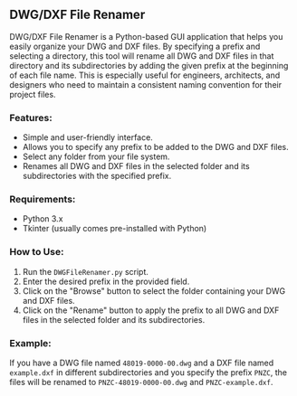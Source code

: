 ## DWG/DXF File Renamer

DWG/DXF File Renamer is a Python-based GUI application that helps you easily organize your DWG and DXF files. By specifying a prefix and selecting a directory, this tool will rename all DWG and DXF files in that directory and its subdirectories by adding the given prefix at the beginning of each file name. This is especially useful for engineers, architects, and designers who need to maintain a consistent naming convention for their project files.

### Features:
- Simple and user-friendly interface.
- Allows you to specify any prefix to be added to the DWG and DXF files.
- Select any folder from your file system.
- Renames all DWG and DXF files in the selected folder and its subdirectories with the specified prefix.

### Requirements:
- Python 3.x
- Tkinter (usually comes pre-installed with Python)

### How to Use:
1. Run the `DWGFileRenamer.py` script.
2. Enter the desired prefix in the provided field.
3. Click on the "Browse" button to select the folder containing your DWG and DXF files.
4. Click on the "Rename" button to apply the prefix to all DWG and DXF files in the selected folder and its subdirectories.

### Example:
If you have a DWG file named `48019-0000-00.dwg` and a DXF file named `example.dxf` in different subdirectories and you specify the prefix `PNZC`, the files will be renamed to `PNZC-48019-0000-00.dwg` and `PNZC-example.dxf`.
